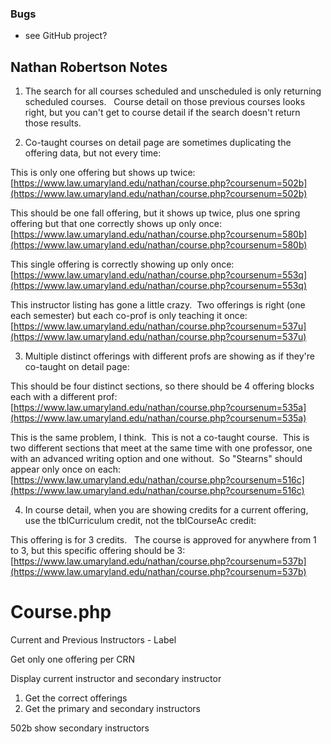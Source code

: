 ### Bugs
- see GitHub project?


## Nathan Robertson Notes
1) The search for all courses scheduled and unscheduled is only returning scheduled courses.   Course detail on those previous courses looks right, but you can't get to course detail if the search doesn't return those results.

2) Co-taught courses on detail page are sometimes duplicating the offering data, but not every time:

This is only one offering but shows up twice:  [https://www.law.umaryland.edu/nathan/course.php?coursenum=502b](https://www.law.umaryland.edu/nathan/course.php?coursenum=502b)

This should be one fall offering, but it shows up twice, plus one spring offering but that one correctly shows up only once: [https://www.law.umaryland.edu/nathan/course.php?coursenum=580b](https://www.law.umaryland.edu/nathan/course.php?coursenum=580b)

This single offering is correctly showing up only once: [https://www.law.umaryland.edu/nathan/course.php?coursenum=553q](https://www.law.umaryland.edu/nathan/course.php?coursenum=553q)

This instructor listing has gone a little crazy.  Two offerings is right (one each semester) but each co-prof is only teaching it once: [https://www.law.umaryland.edu/nathan/course.php?coursenum=537u](https://www.law.umaryland.edu/nathan/course.php?coursenum=537u)

3) Multiple distinct offerings with different profs are showing as if they're co-taught on detail page:

This should be four distinct sections, so there should be 4 offering blocks each with a different prof:  [https://www.law.umaryland.edu/nathan/course.php?coursenum=535a](https://www.law.umaryland.edu/nathan/course.php?coursenum=535a)

This is the same problem, I think.  This is not a co-taught course.  This is two different sections that meet at the same time with one professor, one with an advanced writing option and one without.  So "Stearns" should appear only once on each: [https://www.law.umaryland.edu/nathan/course.php?coursenum=516c](https://www.law.umaryland.edu/nathan/course.php?coursenum=516c)

4) In course detail, when you are showing credits for a current offering, use the tblCurriculum credit, not the tblCourseAc credit:

This offering is for 3 credits.   The course is approved for anywhere from 1 to 3, but this specific offering should be 3:  [https://www.law.umaryland.edu/nathan/course.php?coursenum=537b](https://www.law.umaryland.edu/nathan/course.php?coursenum=537b)

Course.php
==================
Current and Previous Instructors - Label

Get only one offering per CRN

Display current instructor and secondary instructor

1. Get the correct offerings
2. Get the primary and secondary instructors

502b show secondary instructors
